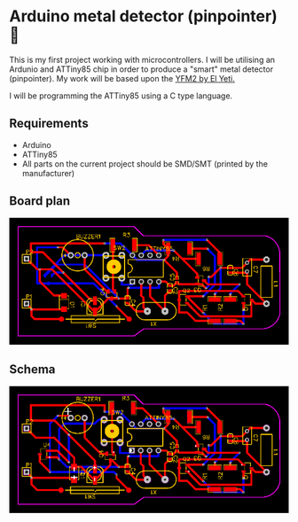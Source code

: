 # Arduino metal detector (pinpointer) 💍 

This is my first project working with microcontrollers. I will be utilising an Ardunio and ATTiny85 chip in order to produce a "smart" metal detector (pinpointer).
My work will be based upon the [YFM2 by El Yeti.](https://yeti-lab.blogspot.com/2020/10/esta-la-nueva-version-del-pinpointer-yfm.html)

I will be programming the ATTiny85 using a C type language.



## Requirements
- Arduino 
- ATTiny85
- All parts on the current project should be SMD/SMT (printed by the manufacturer) 

## Board plan
![Boardplan](https://github.com/guyjac/pinpointer/blob/38430c536a029aef38215f6f55225ebc7c36c66f/schema/PCB_PCB_YFM2%20Fork_2021-08-04.png)

## Schema 
![Schema](https://github.com/guyjac/pinpointer/blob/74905ce2ba1dc997e540a60a31a311d1c59d6d57/schema/PCB_PCB_YFM2%20Fork%20copy_2021-08-04.png)

